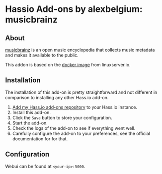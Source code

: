 # Hassio Add-ons by alexbelgium: musicbrainz

## About

[musicbrainz](https://musicbrainz.org/) is an open music encyclopedia that collects music metadata and makes it available to the public.

This addon is based on the [docker image](https://github.com/linuxserver/docker-musicbrainz) from linuxserver.io.

## Installation

The installation of this add-on is pretty straightforward and not different in
comparison to installing any other Hass.io add-on.

1. [Add my Hass.io add-ons repository][repository] to your Hass.io instance.
1. Install this add-on.
1. Click the `Save` button to store your configuration.
1. Start the add-on.
1. Check the logs of the add-on to see if everything went well.
1. Carefully configure the add-on to your preferences, see the official documentation for for that.


## Configuration

Webui can be found at `<your-ip>:5000`.


[repository]: https://github.com/alexbelgium/hassio-addons
